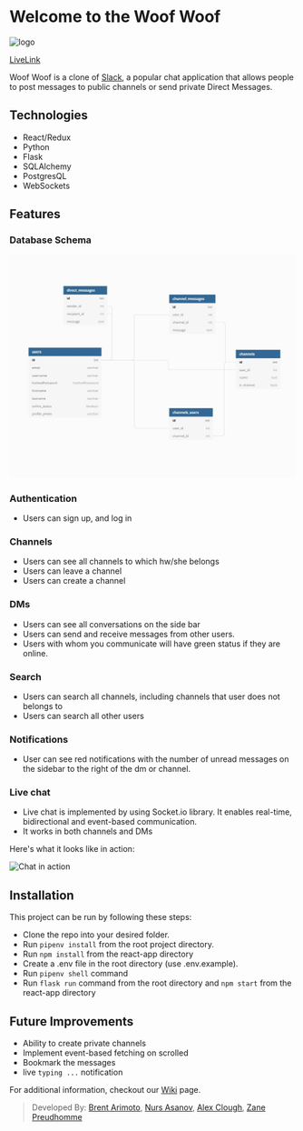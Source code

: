 # Welcome to the Woof Woof

![logo]( <!-- Link goes here -->)

[LiveLink](https://woofwoof-app.herokuapp.com/)

Woof Woof is a clone of [Slack](https://www.slack.com), a popular chat application that allows people to post messages to public channels or send private Direct Messages.

## Technologies
- React/Redux
- Python
- Flask
- SQLAlchemy
- PostgresQL
- WebSockets

## Features
<!-- screenshot of the splash page -->
### Database Schema
![db](https://github.com/CodingInRhythm/slack_clone/blob/main/wiki/images/Slack_Schema.JPG)

### Authentication
- Users can sign up, and log in
<!-- screenshot of the login page -->

<!-- screenshot of the sidebar -->
### Channels
- Users can see all channels to which hw/she belongs
- Users can leave a channel
- Users can create a channel

### DMs
<!-- screenshot of the dm's with online status -->
- Users can see all conversations on the side bar
- Users can send and receive messages from other users.
- Users with whom you communicate will have green status if they are online.

### Search
- Users can search all channels, including channels that user does not belongs to
- Users can search all other users


### Notifications
- User can see red notifications with the number of unread messages on the sidebar to the right of the dm or channel.

<!-- screenshot of notifications -->
### Live chat
- Live chat is implemented by using Socket.io library. It enables real-time, bidirectional and event-based communication.
- It works in both channels and DMs




Here's what it looks like in action: <!-- livechat gif -->

![Chat in action]()

## Installation
This project can be run by following these steps:

- Clone the repo into your desired folder.
- Run `pipenv install` from the root project directory.
- Run `npm install` from the react-app directory
- Create a .env file in the root directory (use .env.example).
- Run `pipenv shell` command
- Run `flask run` command from the root directory and `npm start` from the react-app directory

## Future Improvements

- Ability to create private channels
- Implement event-based fetching on scrolled
- Bookmark the messages
- live `typing ...` notification

For additional information, checkout our [Wiki](https://github.com/CodingInRhythm/slack_clone/wiki) page.

> Developed By: [Brent Arimoto](https://github.com/brentarimoto), [Nurs Asanov](https://github.com/nasanov), [Alex Clough](https://github.com/CodingInRhythm), [Zane Preudhomme](https://github.com/zpreudhomme)
